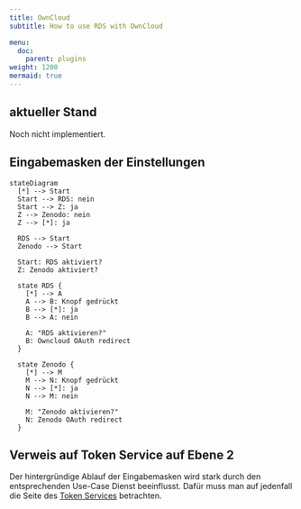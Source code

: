 ```yaml
---
title: OwnCloud
subtitle: How to use RDS with OwnCloud

menu:
  doc:
    parent: plugins
weight: 1200
mermaid: true
---
```


## aktueller Stand

Noch nicht implementiert.

## Eingabemasken der Einstellungen

```mermaid
stateDiagram
  [*] --> Start
  Start --> RDS: nein
  Start --> Z: ja
  Z --> Zenodo: nein
  Z --> [*]: ja

  RDS --> Start
  Zenodo --> Start

  Start: RDS aktiviert?
  Z: Zenodo aktiviert?

  state RDS {
    [*] --> A
    A --> B: Knopf gedrückt
    B --> [*]: ja
    B --> A: nein

    A: "RDS aktivieren?"
    B: Owncloud OAuth redirect
  }

  state Zenodo {
    [*] --> M
    M --> N: Knopf gedrückt
    N --> [*]: ja
    N --> M: nein

    M: "Zenodo aktivieren?"
    N: Zenodo OAuth redirect
  }
```

## Verweis auf Token Service auf Ebene 2

Der hintergründige Ablauf der Eingabemasken wird stark durch den entsprechenden Use-Case Dienst beeinflusst. Dafür muss man auf jedenfall die Seite des [Token Services](/de/doc/impl/use-cases/token-service/#kommunikation-mit-den-plugins) betrachten.
